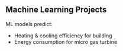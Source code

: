 ## Machine Learning Projects
ML models predict:<br>
* Heating & cooling efficiency for building
* Energy consumption for micro gas turbine<br><br>